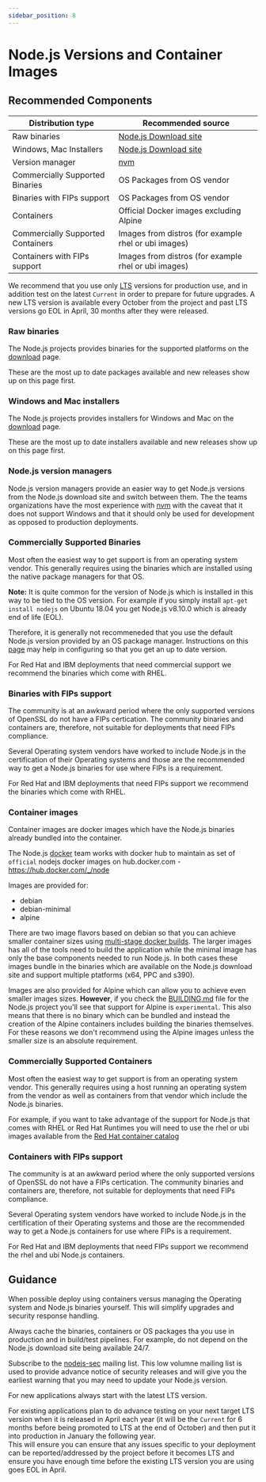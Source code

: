 ```yaml
---
sidebar_position: 8
---
```


# Node.js Versions and Container Images

## Recommended Components

| Distribution type                 | Recommended source                                       |
| --------------------------------- | -------------------------------------------------------- |
| Raw binaries                      | [Node.js Download site](https://nodejs.org/en/download/) |
| Windows, Mac Installers           | [Node.js Download site](https://nodejs.org/en/download/) |
| Version manager                   | [nvm](https://github.com/nvm-sh/nvm)                     |
| Commercially Supported Binaries   | OS Packages from OS vendor                               |
| Binaries with FIPs support        | OS Packages from OS vendor                               |
| Containers                        | Official Docker images excluding Alpine                  |
| Commercially Supported Containers | Images from distros (for example rhel or ubi images)     |
| Containers with FIPs support      | Images from distros (for example rhel or ubi images)     |

We recommend that you use only [LTS](https://github.com/nodejs/release#release-phases)
versions for production use, and in addition test on the latest `Current` in order
to prepare for future upgrades. A new LTS version is available every October from the
project and past LTS versions go EOL in April, 30 months after they were released.

### Raw binaries

The Node.js projects provides binaries for the
supported platforms on the [download](https://nodejs.org/en/download/) page.

These are the most up to date packages available and new releases show
up on this page first.

### Windows and Mac installers

The Node.js projects provides installers for Windows and Mac
on the [download](https://nodejs.org/en/download/) page.

These are the most up to date installers available and new releases show
up on this page first.

### Node.js version managers

Node.js version managers provide an easier way to get Node.js
versions from the Node.js download site and switch between them.
The the teams organizations have the most experience with
[nvm](https://github.com/nvm-sh/nvm)
with the caveat that it does not support Windows and that
it should only be used for development as opposed to production
deployments.

### Commercially Supported Binaries

Most often the easiest way to get support is from an operating system
vendor. This generally requires using the binaries which are
installed using the native package managers for that OS.

**Note:** It is quite common for the version of Node.js which
is installed in this way to be tied to the OS version.
For example if you simply install `apt-get install nodejs` on
Ubuntu 18.04 you get Node.js v8.10.0 which is already end of life (EOL).

Therefore, it is generally not recommeneded that you use the default
Node.js version provided by an OS package manager. Instructions
on this [page](https://nodejs.org/en/download/package-manager/) may
help in configuring so that you get an up to date version.

For Red Hat and IBM deployments that need commercial support
we recommend the binaries which come with RHEL.

### Binaries with FIPs support

The community is at an awkward period where the only supported versions
of OpenSSL do not have a FIPs certication. The community binaries
and containers are, therefore, not suitable for deployments that
need FIPs compliance.

Several Operating system vendors have worked to include Node.js in
the certification of their Operating systems and those are the
recommended way to get a Node.js binaries for use where FIPs is
a requirement.

For Red Hat and IBM deployments that need FIPs support
we recommend the binaries which come with RHEL.

### Container images

Container images are docker images which have the Node.js binaries already
bundled into the container.

The Node.js [docker](https://github.com/nodejs/docker-node) team works with docker hub
to maintain as set of `official` nodejs docker images on hub.docker.com -
https://hub.docker.com/_/node

Images are provided for:

- debian
- debian-minimal
- alpine

There are two image flavors based on debian so that you can achieve smaller container
sizes using [multi-stage docker builds](https://docs.docker.com/develop/develop-images/multistage-build/).
The larger images has all of the tools need to build the application while
the minimal image has only the base components needed to run Node.js. In both cases
these images bundle in the binaries which are available on the Node.js download
site and support multiple ptatforms (x64, PPC and s390).

Images are also provided for Alpine which can allow you to achieve even smaller
images sizes. **However**, if you check the
[BUILDING.md](https://github.com/nodejs/node/blob/master/BUILDING.md)
file for the Node.js project you'll see that support for Alpine is `experimental`.
This also means that there is no binary which can be bundled and instead
the creation of the Alpine containers includes building the binaries
themselves. For these reasons we don't recommend using the Alpine images
unless the smaller size is an absolute requirement.

### Commercially Supported Containers

Most often the easiest way to get support is from an operating system
vendor. This generally requires using a host running an operating
system from the vendor as well as containers from that vendor which
include the Node.js binaries.

For example, if you want to take advantage of the support for
Node.js that comes with RHEL or Red Hat Runtimes you will need to use
the rhel or ubi images available from the
[Red Hat container catalog](https://catalog.redhat.com/software/containers/search?q=ubi%20node.js)

### Containers with FIPs support

The community is at an awkward period where the only supported versions
of OpenSSL do not have a FIPs certication. The community binaries
and containers are, therefore, not suitable for deployments that
need FIPs compliance.

Several Operating system vendors have worked to include Node.js in
the certification of their Operating systems and those are the
recommended way to get a Node.js containers for use where FIPs is
a requirement.

For Red Hat and IBM deployments that need FIPs support
we recommend the rhel and ubi Node.js containers.

## Guidance

When possible deploy using containers versus managing the Operating system
and Node.js binaries yourself. This will simplify upgrades and security
response handling.

Always cache the binaries, containers or OS packages tha you use in
production and in build/test pipelines. For example, do not depend
on the Node.js download site being available 24/7.

Subscribe to the [nodejs-sec](https://groups.google.com/g/nodejs-sec) mailing list.
This low volumne mailing list is used to provide advance notice of security
releases and will give you the earliest warning that you may need
to update your Node.js version.

For new applications always start with the latest LTS version.

For existing applications plan to do advance testing on your next
target LTS version when it is released in April each year (it will be the
`Current` for 6 months before being promoted to LTS at the end of
October) and then put it into production in January the following year.  
This will ensure you can ensure that any issues specific to your
deployment can be reported/addressed by the project before it
becomes LTS and ensure you have enough time before the existing LTS
version you are using goes EOL in April.
